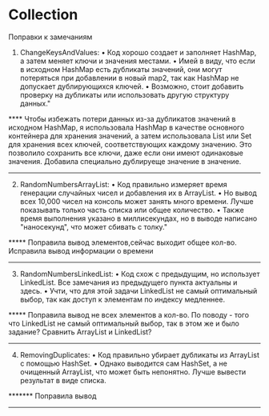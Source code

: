 # Collection
Поправки к замечаниям

1. ChangeKeysAndValues:
   • Код хорошо создает и заполняет HashMap, а затем меняет ключи и значения местами.
   • Имей в виду, что если в исходном HashMap есть дубликаты значений, они могут потеряться при добавлении в новый map2, так как HashMap не допускает дублирующихся ключей.
   • Возможно, стоит добавить проверку на дубликаты или использовать другую структуру данных."
 

 **** Чтобы избежать потери данных из-за дубликатов значений в исходном HashMap, я использовала HashMap 
   в качестве основного контейнера для хранения значений, а затем использовала List или Set для хранения всех ключей, 
   соответствующих каждому значению. Это позволило сохранить все ключи, даже если они имеют одинаковые значения. Добавила специально дублируеще значение в значение.
_________________________________________________________________________________________________________

2. RandomNumbersArrayList:
   • Код правильно измеряет время генерации случайных чисел и добавления их в ArrayList.
   • Но вывод всех 10,000 чисел на консоль может занять много времени. Лучше показывать только часть списка или общее количество.
   • Также время выполнения указано в миллисекундах, но в выводе написано "наносекунд", что может сбивать с толку."

  ***** Поправила вывод элементов,сейчас выходит общее кол-во. Исправила вывод информации о времени 

____________________________________________________________________________________________________________

3. RandomNumbersLinkedList:
   • Код схож с предыдущим, но использует LinkedList. Все замечания из предыдущего пункта актуальны и здесь.
   • Учти, что для этой задачи LinkedList не самый оптимальный выбор, так как доступ к элементам по индексу медленнее.

***** Поправила вывод не всех элементов а кол-во. По поводу - того что LinkedList не самый оптимальный выбор, так в этом же и было 
задание? Сравнить ArrayList и LinkedList?

________________________________________________________________________________________________________________

4. RemovingDuplicates:
   • Код правильно убирает дубликаты из ArrayList с помощью HashSet.
   • Однако выводится сам HashSet, а не очищенный ArrayList, что может быть непонятно. Лучше вывести результат в виде списка.


*******  Поправила вывод


********************


